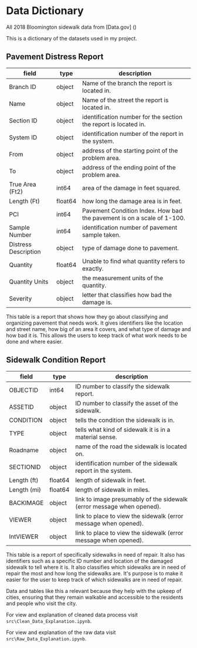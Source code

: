 # Data Dictionary

All 2018 Bloomington sidewalk data from [Data.gov] ()

This is a dictionary of the datasets used in my project.

## Pavement Distress Report

| field | type | description |
| ----- | ----------- | -------------- |
Branch ID| object| Name of the branch the report is located in.|
Name| object| Name of the street the report is located in.|
Section ID| object| identification number for the section the report is located in.|
System ID| object| identification number of the report in the system.|
From| object| address of the starting point of the problem area.|
To| object| address of the ending point of the problem area.|
True Area (Ft2)| int64| area of the damage in feet squared.|
Length (Ft)| float64| how long the damage area is in feet.|
PCI| int64| Pavement Condition Index. How bad the pavement is on a scale of 1-100.|
Sample Number| int64| identification number of pavement sample taken.|
Distress Description| object| type of damage done to pavement.|
Quantity| float64| Unable to find what quantity refers to exactly.|
Quantity Units| object| the measurement units of the quantity.|
Severity| object| letter that classifies how bad the damage is.|

This table is a report that shows how they go about classifying and organizing pavement that needs work. It gives identifiers like the location and street name, how big of an area it covers, and what type of damage and how bad it is. This allows the users to keep track of what work needs to be done and where easier. 

## Sidewalk Condition Report

| field | type | description |
| ----- | ----------- | -------------- |
OBJECTID| int64| ID number to classify the sidewalk report.|
ASSETID| object| ID number to classify the asset of the sidewalk.|
CONDITION| object| tells the condition the sidewalk is in.|
TYPE| object| tells what kind of sidewalk it is in a material sense.|
Roadname| object| name of the road the sidewalk is located on.|
SECTIONID| object| identification number of the sidewalk report in the system.|
Length (ft)| float64| length of sidewalk in feet.|
Length (mi)| float64| length of sidewalk in miles.|
BACKIMAGE| object| link to image presumably of the sidewalk (error message when opened).| 
VIEWER| object| link to place to view the sidewalk (error message when opened).|
IntVIEWER| object|link to place to view the sidewalk (error message when opened).|

This table is a report of specifically sidewalks in need of repair. It also has identifiers such as a specific ID number and location of the damaged sidewalk to tell where it is. It also classifies which sidewalks are in need of repair the most and how long the sidewalks are. It's purpose is to make it easier for the user to keep track of which sidewalks are in need of repair.

Data and tables like this a relevant because they help with the upkeep of cities, ensuring that they remain walkable and accessible to the residents and people who visit the city.

For view and explanation of cleaned data process visit `src\Clean_Data_Explanation.ipynb`.

For view and explanation of the raw data visit `src\Raw_Data_Explanation.ipynb`.